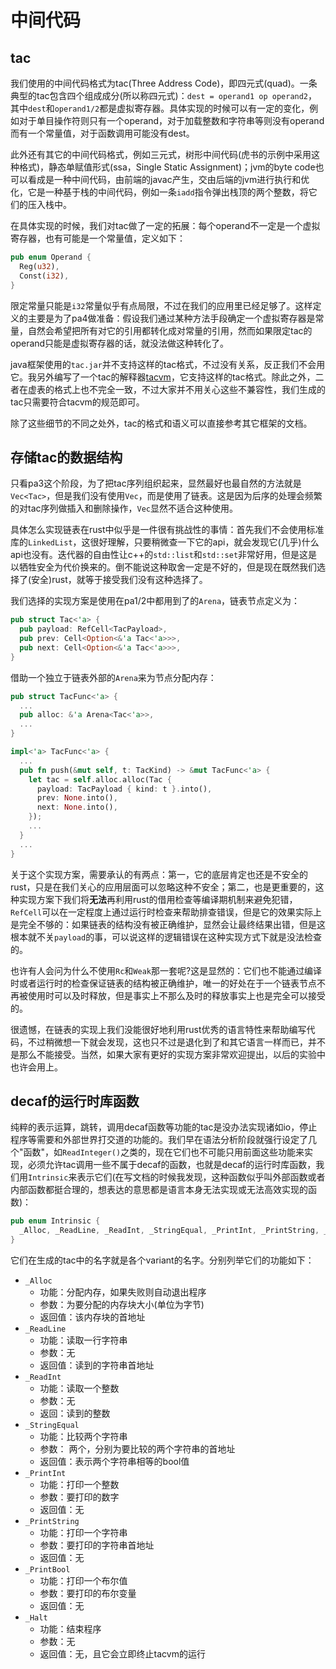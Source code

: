 # 中间代码

## tac

我们使用的中间代码格式为tac(Three Address Code)，即四元式(quad)。一条典型的tac包含四个组成成分(所以称四元式)：`dest = operand1 op operand2`，其中`dest`和`operand1/2`都是虚拟寄存器。具体实现的时候可以有一定的变化，例如对于单目操作符则只有一个operand，对于加载整数和字符串等则没有operand而有一个常量值，对于函数调用可能没有dest。

此外还有其它的中间代码格式，例如三元式，树形中间代码(虎书的示例中采用这种格式)，静态单赋值形式(ssa，Single Static Assignment)；jvm的byte code也可以看成是一种中间代码，由前端的javac产生，交由后端的jvm进行执行和优化，它是一种基于栈的中间代码，例如一条`iadd`指令弹出栈顶的两个整数，将它们的压入栈中。

在具体实现的时候，我们对tac做了一定的拓展：每个operand不一定是一个虚拟寄存器，也有可能是一个常量值，定义如下：

```rust
pub enum Operand {
  Reg(u32),
  Const(i32),
}
```

限定常量只能是`i32`常量似乎有点局限，不过在我们的应用里已经足够了。这样定义的主要是为了pa4做准备：假设我们通过某种方法手段确定一个虚拟寄存器是常量，自然会希望把所有对它的引用都转化成对常量的引用，然而如果限定tac的operand只能是虚拟寄存器的话，就没法做这种转化了。

java框架使用的`tac.jar`并不支持这样的tac格式，不过没有关系，反正我们不会用它。我另外编写了一个tac的解释器[tacvm](https://github.com/MashPlant/tacvm)，它支持这样的tac格式。除此之外，二者在虚表的格式上也不完全一致，不过大家并不用关心这些不兼容性，我们生成的tac只需要符合tacvm的规范即可。

除了这些细节的不同之处外，tac的格式和语义可以直接参考其它框架的文档。

## 存储tac的数据结构

只看pa3这个阶段，为了把tac序列组织起来，显然最好也最自然的方法就是`Vec<Tac>`，但是我们没有使用`Vec`，而是使用了链表。这是因为后序的处理会频繁的对tac序列做插入和删除操作，`Vec`显然不适合这种使用。

具体怎么实现链表在rust中似乎是一件很有挑战性的事情：首先我们不会使用标准库的`LinkedList`，这很好理解，只要稍微查一下它的api，就会发现它(几乎)什么api也没有。迭代器的自由性让c++的`std::list`和`std::set`非常好用，但是这是以牺牲安全为代价换来的。倒不能说这种取舍一定是不好的，但是现在既然我们选择了(安全)rust，就等于接受我们没有这种选择了。

我们选择的实现方案是使用在pa1/2中都用到了的`Arena`，链表节点定义为：

```rust
pub struct Tac<'a> {
  pub payload: RefCell<TacPayload>,
  pub prev: Cell<Option<&'a Tac<'a>>>,
  pub next: Cell<Option<&'a Tac<'a>>>,
}
```

借助一个独立于链表外部的`Arena`来为节点分配内存：

```rust
pub struct TacFunc<'a> {
  ...
  pub alloc: &'a Arena<Tac<'a>>,
  ...
}

impl<'a> TacFunc<'a> {
  ...
  pub fn push(&mut self, t: TacKind) -> &mut TacFunc<'a> {
    let tac = self.alloc.alloc(Tac {
      payload: TacPayload { kind: t }.into(),
      prev: None.into(),
      next: None.into(),
    });
    ...
  }
  ...
}
```

关于这个实现方案，需要承认的有两点：第一，它的底层肯定也还是不安全的rust，只是在我们关心的应用层面可以忽略这种不安全；第二，也是更重要的，这种实现方案下我们将**无法**再利用rust的借用检查等编译期机制来避免犯错，`RefCell`可以在一定程度上通过运行时检查来帮助排查错误，但是它的效果实际上是完全不够的：如果链表的结构没有被正确维护，显然会让最终结果出错，但是这根本就不关`payload`的事，可以说这样的逻辑错误在这种实现方式下就是没法检查的。

也许有人会问为什么不使用`Rc`和`Weak`那一套呢?这是显然的：它们也不能通过编译时或者运行时的检查保证链表的结构被正确维护，唯一的好处在于一个链表节点不再被使用时可以及时释放，但是事实上不那么及时的释放事实上也是完全可以接受的。

很遗憾，在链表的实现上我们没能很好地利用rust优秀的语言特性来帮助编写代码，不过稍微想一下就会发现，这也只不过是退化到了和其它语言一样而已，并不是那么不能接受。当然，如果大家有更好的实现方案非常欢迎提出，以后的实验中也许会用上。

## decaf的运行时库函数

纯粹的表示运算，跳转，调用decaf函数等功能的tac是没办法实现诸如io，停止程序等需要和外部世界打交道的功能的。我们早在语法分析阶段就强行设定了几个"函数"，如`ReadInteger()`之类的，现在它们也不可能只用前面这些功能来实现，必须允许tac调用一些不属于decaf的函数，也就是decaf的运行时库函数，我们用`Intrinsic`来表示它们(在写文档的时候我发现，这种函数似乎叫外部函数或者内部函数都挺合理的，想表达的意思都是语言本身无法实现或无法高效实现的函数)：

```rust
pub enum Intrinsic { 
  _Alloc, _ReadLine, _ReadInt, _StringEqual, _PrintInt, _PrintString, _PrintBool, _Halt 
}
```

它们在生成的tac中的名字就是各个variant的名字。分别列举它们的功能如下：

- `_Alloc`
  - 功能：分配内存，如果失败则自动退出程序
  - 参数：为要分配的内存块大小(单位为字节)
  - 返回值：该内存块的首地址
- `_ReadLine`
  - 功能：读取一行字符串
  - 参数：无
  - 返回值：读到的字符串首地址
- `_ReadInt`
  - 功能：读取一个整数
  - 参数：无
  - 返回：读到的整数
- `_StringEqual`
  - 功能：比较两个字符串
  - 参数： 两个，分别为要比较的两个字符串的首地址
  - 返回值：表示两个字符串相等的bool值
- `_PrintInt`
  - 功能：打印一个整数
  - 参数：要打印的数字
  - 返回值：无
- `_PrintString`
  - 功能：打印一个字符串
  - 参数：要打印的字符串首地址
  - 返回值：无
- `_PrintBool`
  - 功能：打印一个布尔值
  - 参数：要打印的布尔变量
  - 返回值：无
- `_Halt`
  - 功能：结束程序
  - 参数：无
  - 返回值：无，且它会立即终止tacvm的运行